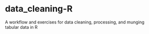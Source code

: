 # data_cleaning-R
A workflow and exercises for data cleaning, processing, and munging tabular data in R
